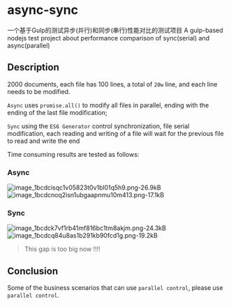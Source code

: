 # async-sync

一个基于Gulp的测试异步(并行)和同步(串行)性能对比的测试项目
A gulp-based nodejs test project about performance comparison of sync(serial) and async(parallel) 


## Description

2000 documents, each file has 100 lines, a total of `20w` line, and each line needs to be modified.

`Async` uses `promise.all()` to modify all files in parallel, ending with the ending of the last file modification;

`Sync` using the `ES6 Generator` control synchronization, file serial modification, each reading and writing of a file  will wait for the previous file to read and write the end

Time consuming results are tested as follows:


### Async
![image_1bcdcisqc1v05823t0v1bl01q5h9.png-26.9kB][1]
![image_1bcdcnoq2isn1ubgaapnmu10m413.png-17.1kB][2]

### Sync
![image_1bcdck7vf1rb41mf816bc1tm8akjm.png-24.3kB][3]
![image_1bcdcq84u8as1b291kb90fcd1g.png-19.2kB][4]

> This gap is too big now !!!!

## Conclusion

Some of the business scenarios that can use `parallel control`, please use `parallel control`.

  [1]: http://static.zybuluo.com/a472590061/yb2wqmywsph1cfqornw19m85/image_1bcdcisqc1v05823t0v1bl01q5h9.png
  [2]: http://static.zybuluo.com/a472590061/ek5q45hkbg08euqnuioltwfv/image_1bcdcnoq2isn1ubgaapnmu10m413.png
  [3]: http://static.zybuluo.com/a472590061/1q7m2sh0ste3d3yvug7soyxf/image_1bcdck7vf1rb41mf816bc1tm8akjm.png
  [4]: http://static.zybuluo.com/a472590061/e9xpuwehj3wd8unb8h19dgzd/image_1bcdcq84u8as1b291kb90fcd1g.png